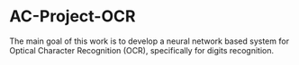 # AC-Project-OCR
The main goal of this work is to develop a neural network based system for Optical Character Recognition (OCR),
specifically for digits recognition.
